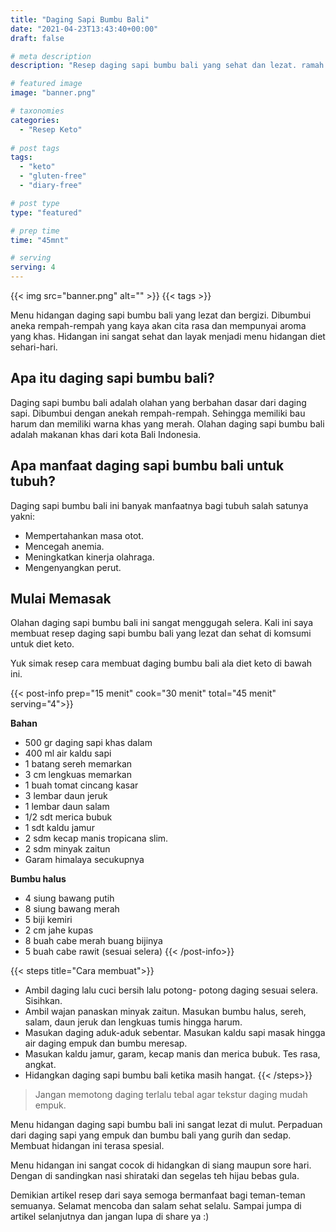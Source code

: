 ```yaml
---
title: "Daging Sapi Bumbu Bali"
date: "2021-04-23T13:43:40+00:00"
draft: false

# meta description
description: "Resep daging sapi bumbu bali yang sehat dan lezat. ramah untuk diet keto."

# featured image
image: "banner.png"

# taxonomies
categories:
  - "Resep Keto"
  
# post tags
tags:
  - "keto"
  - "gluten-free"
  - "diary-free"

# post type
type: "featured"

# prep time
time: "45mnt"

# serving
serving: 4
---
```


{{< img src="banner.png" alt="" >}}
{{< tags >}}

Menu hidangan daging sapi bumbu bali yang lezat dan bergizi. Dibumbui aneka rempah-rempah yang kaya akan cita rasa dan mempunyai aroma yang khas. Hidangan ini sangat sehat dan layak menjadi menu hidangan diet sehari-hari.

## Apa itu daging sapi bumbu bali?

Daging sapi bumbu bali adalah olahan yang berbahan dasar dari daging sapi. Dibumbui dengan anekah rempah-rempah. Sehingga memiliki bau harum dan memiliki warna khas yang merah. Olahan daging sapi bumbu bali adalah makanan khas dari kota Bali Indonesia.

## Apa manfaat daging sapi bumbu bali untuk tubuh?

Daging sapi bumbu bali ini banyak manfaatnya bagi tubuh salah satunya yakni:

- Mempertahankan masa otot.
- Mencegah anemia.
- Meningkatkan kinerja olahraga.
- Mengenyangkan perut.

## Mulai Memasak

Olahan daging sapi bumbu bali ini sangat menggugah selera. Kali ini saya membuat resep daging sapi bumbu bali yang lezat dan sehat di komsumi untuk diet keto. 

Yuk simak resep cara membuat daging bumbu bali ala diet keto di bawah ini.

{{< post-info prep="15 menit" cook="30 menit" total="45 menit" serving="4">}}

__Bahan__
- 500 gr daging sapi khas dalam
- 400 ml air kaldu sapi
- 1 batang sereh memarkan
- 3 cm lengkuas memarkan
- 1 buah tomat cincang kasar
- 3 lembar daun jeruk
- 1 lembar daun  salam
- 1/2 sdt merica bubuk
- 1 sdt kaldu jamur
- 2 sdm kecap manis tropicana slim.
- 2 sdm minyak zaitun
- Garam himalaya secukupnya

__Bumbu halus__

- 4 siung bawang putih
- 8 siung bawang merah
- 5 biji kemiri
- 2 cm jahe kupas
- 8 buah cabe merah buang bijinya
- 5 buah cabe rawit (sesuai selera)
{{< /post-info>}}

{{< steps title="Cara membuat">}}
- Ambil daging lalu cuci bersih lalu potong- potong daging sesuai selera. Sisihkan.
- Ambil wajan panaskan minyak zaitun. Masukan bumbu halus, sereh, salam, daun jeruk dan lengkuas tumis hingga harum.
- Masukan daging aduk-aduk sebentar. Masukan kaldu sapi masak hingga air daging empuk dan bumbu meresap.
- Masukan kaldu jamur, garam, kecap manis dan merica bubuk. Tes rasa, angkat.
- Hidangkan daging sapi bumbu bali ketika masih hangat.
{{< /steps>}}

>Jangan memotong daging terlalu tebal agar tekstur daging mudah empuk.

Menu hidangan daging sapi bumbu bali ini sangat lezat di mulut. Perpaduan dari daging sapi yang empuk dan bumbu bali yang gurih dan sedap. Membuat hidangan ini terasa spesial.

Menu hidangan ini sangat cocok di hidangkan di siang maupun sore hari. Dengan di sandingkan nasi shirataki dan segelas teh hijau bebas gula.


Demikian artikel resep dari saya semoga bermanfaat bagi teman-teman semuanya. Selamat mencoba dan salam sehat selalu. Sampai jumpa di artikel selanjutnya dan jangan lupa di share ya :)